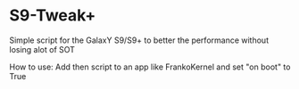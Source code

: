 # S9-Tweak+
Simple script for the GalaxY S9/S9+ to better the performance without losing alot of SOT

How to use:
Add then script to an app like FrankoKernel and set "on boot" to True
